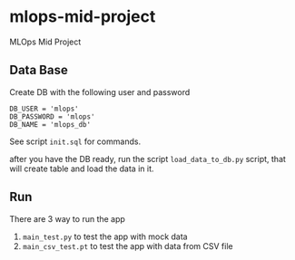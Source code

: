 # mlops-mid-project
MLOps Mid Project

## Data Base
Create DB with the following user and password
```
DB_USER = 'mlops'
DB_PASSWORD = 'mlops'
DB_NAME = 'mlops_db'
```

See script `init.sql` for commands.

after you have the DB ready, run the script `load_data_to_db.py` script, that will create table and load the data in it.

## Run
There are 3 way to run the app

1. `main_test.py` to test the app with mock data
2. `main_csv_test.pt` to test the app with data from CSV file

